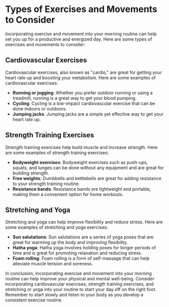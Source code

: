 Types of Exercises and Movements to Consider
======================================================================================================================

Incorporating exercise and movement into your morning routine can help set you up for a productive and energized day. Here are some types of exercises and movements to consider:

Cardiovascular Exercises
------------------------

Cardiovascular exercises, also known as "cardio," are great for getting your heart rate up and boosting your metabolism. Here are some examples of cardiovascular exercises:

* **Running or jogging**: Whether you prefer outdoor running or using a treadmill, running is a great way to get your blood pumping.
* **Cycling**: Cycling is a low-impact cardiovascular exercise that can be done indoors or outdoors.
* **Jumping jacks**: Jumping jacks are a simple yet effective way to get your heart rate up.

Strength Training Exercises
---------------------------

Strength training exercises help build muscle and increase strength. Here are some examples of strength training exercises:

* **Bodyweight exercises**: Bodyweight exercises such as push-ups, squats, and lunges can be done without any equipment and are great for building strength.
* **Free weights**: Dumbbells and kettlebells are great for adding resistance to your strength training routine.
* **Resistance bands**: Resistance bands are lightweight and portable, making them a convenient option for home workouts.

Stretching and Yoga
-------------------

Stretching and yoga can help improve flexibility and reduce stress. Here are some examples of stretching and yoga exercises:

* **Sun salutations**: Sun salutations are a series of yoga poses that are great for warming up the body and improving flexibility.
* **Hatha yoga**: Hatha yoga involves holding poses for longer periods of time and is great for promoting relaxation and reducing stress.
* **Foam rolling**: Foam rolling is a form of self-massage that can help alleviate muscle tension and soreness.

In conclusion, incorporating exercise and movement into your morning routine can help improve your physical and mental well-being. Consider incorporating cardiovascular exercises, strength training exercises, and stretching or yoga into your routine to start your day off on the right foot. Remember to start slowly and listen to your body as you develop a consistent exercise routine.

